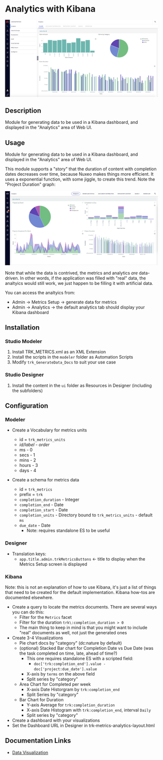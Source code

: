 # Analytics with Kibana

![Kibana](kibana.png)

## Description

Module for generating data to be used in a Kibana dashboard, and displayed in the "Analytics" area of Web UI.

## Usage

Module for generating data to be used in a Kibana dashboard, and displayed in the "Analytics" area of Web UI.

This module supports a "story" that the duration of content with completion dates decreases over time, because Nuxeo makes things more efficient. It uses a exponential function, with some jiggle, to create this trend. Note the "Project Duration" graph:

![Dashboard Example](example.png)

Note that while the data is contrived, the metrics and analytics *are* data-driven.  In other words, if the application was filled with "real" data, the analtyics would still work, we just happen to be filling it with artificial data.

You can access the analtyics from:
* Admin -> Metrics Setup -> generate data for metrics
* Admin -> Analytics -> the default analytics tab should display your Kibana dashboard

## Installation

### Studio Modeler

1. Install TRK_METRICS.xml as an XML Extension
2. Install the scripts in the `modeler` folder as Automation Scripts
3. Modify `trk_GenerateData_Docs` to suit your use case

### Studio Designer

1. Install the content in the `ui` folder as Resources in Designer (including the subfolders)

## Configuration

### Modeler

* Create a Vocabulary for metrics units
  * id = `trk_metrics_units`
  * *id/label - order*
  * ms - 0
  * secs - 1
  * mins - 2
  * hours - 3
  * days - 4

* Create a schema for metrics data
  * id = `trk_metrics`
  * prefix = `trk`
  * `completion_duration` - Integer
  * `completion_end` - Date
  * `completion_start` - Date
  * `completion_units` - Directory bound to `trk_metrics_units` - default `ms`
  * `due_date` - Date
    * Note: requires standalone ES to be useful

### Designer

* Translation keys:
  * `app.title.admin.trkMetricsButtons` <- title to display when the Metrics Setup screen is displayed

### Kibana

Note: this is not an explanation of how to use Kibana, it's just a list of things that need to be created for the default implementation. Kibana how-tos are documented elsewhere.

* Create a query to locate the metrics documents. There are several ways you can do this:
  * Filter for the `Metrics` facet
  * Filter for the duration `trk\:completion_duration > 0`
  * The main thing to keep in mind is that you might want to include "real" documents as well, not just the generated ones
* Create 3-4 Visualizations
  * Pie chart docs by "category" (dc:nature by default)
  * (optional) Stacked Bar chart for Completion Date vs Due Date (was the task completed on time, late, ahead of time?)
    * This one requires standalone ES with a scripted field:
      * `doc['trk:completion_end'].value - doc['project:due_date'].value`
    * X-axis by `terms` on the above field
    * Split series by "category"
  * Area Chart for Completed per week
    * X-axis Date Historgram by `trk:completion_end`
    * Split Series by "category"
  * Bar Chart for Duration
    * Y-axis Average for `trk:completion_duration`
    * X-axis Date Histogram with `trk:completion_end`, interval `Daily`
    * Split series by "category"
* Create a dashboard with your visualizations
* Set the Dashboard URL in Designer in trk-metrics-analytics-layout.html

## Documentation Links

- [Data Visualization](https://doc.nuxeo.com/nxdoc/data-visualization/)
